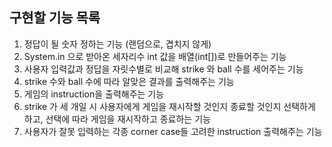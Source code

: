 
## 구현할 기능 목록 

1. 정답이 될 숫자 정하는 기능 (랜덤으로, 겹치지 않게)
2. System.in 으로 받아온 세자리수 int 값을 배열(int[])로 만들어주는 기능
3. 사용자 입력값과 정답을 자릿수별로 비교해 strike 와 ball 수를 세어주는 기능
4. strike 수와 ball 수에 따라 알맞은 결과를 출력해주는 기능
5. 게임의 instruction을 출력해주는 기능
6. strike 가 세 개일 시 사용자에게 게임을 재시작할 것인지 종료할 것인지 선택하게 하고, 선택에 따라 게임을 재시작하고 종료하는 기능
7. 사용자가 잘못 입력하는 각종 corner case들 고려한 instruction 출력해주는 기능


